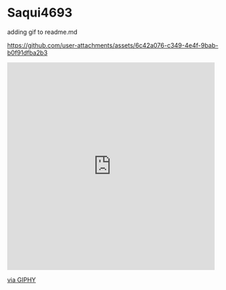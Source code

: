 # Saqui4693
adding gif to readme.md

https://github.com/user-attachments/assets/6c42a076-c349-4e4f-9bab-b0f91dfba2b3
<iframe src="https://giphy.com/embed/3ohzgSHpvk6b8M7f9e" width="480" height="480" style="" frameBorder="0" class="giphy-embed" allowFullScreen></iframe><p><a href="https://giphy.com/gifs/dance-happy-3ohzgSHpvk6b8M7f9e">via GIPHY</a></p>

